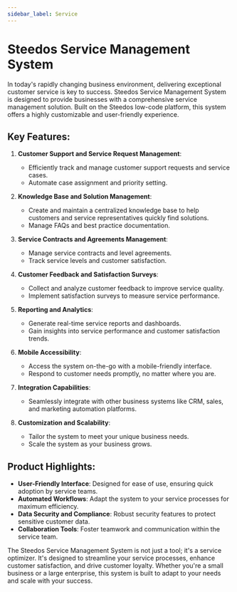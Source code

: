 ```yaml
---
sidebar_label: Service
---
```


# Steedos Service Management System

In today's rapidly changing business environment, delivering exceptional customer service is key to success. Steedos Service Management System is designed to provide businesses with a comprehensive service management solution. Built on the Steedos low-code platform, this system offers a highly customizable and user-friendly experience.

## Key Features:

1. **Customer Support and Service Request Management**:
   - Efficiently track and manage customer support requests and service cases.
   - Automate case assignment and priority setting.

2. **Knowledge Base and Solution Management**:
   - Create and maintain a centralized knowledge base to help customers and service representatives quickly find solutions.
   - Manage FAQs and best practice documentation.

3. **Service Contracts and Agreements Management**:
   - Manage service contracts and level agreements.
   - Track service levels and customer satisfaction.

4. **Customer Feedback and Satisfaction Surveys**:
   - Collect and analyze customer feedback to improve service quality.
   - Implement satisfaction surveys to measure service performance.

5. **Reporting and Analytics**:
   - Generate real-time service reports and dashboards.
   - Gain insights into service performance and customer satisfaction trends.

6. **Mobile Accessibility**:
   - Access the system on-the-go with a mobile-friendly interface.
   - Respond to customer needs promptly, no matter where you are.

7. **Integration Capabilities**:
   - Seamlessly integrate with other business systems like CRM, sales, and marketing automation platforms.

8. **Customization and Scalability**:
   - Tailor the system to meet your unique business needs.
   - Scale the system as your business grows.

## Product Highlights:

- **User-Friendly Interface**: Designed for ease of use, ensuring quick adoption by service teams.
- **Automated Workflows**: Adapt the system to your service processes for maximum efficiency.
- **Data Security and Compliance**: Robust security features to protect sensitive customer data.
- **Collaboration Tools**: Foster teamwork and communication within the service team.

The Steedos Service Management System is not just a tool; it's a service optimizer. It's designed to streamline your service processes, enhance customer satisfaction, and drive customer loyalty. Whether you're a small business or a large enterprise, this system is built to adapt to your needs and scale with your success.
